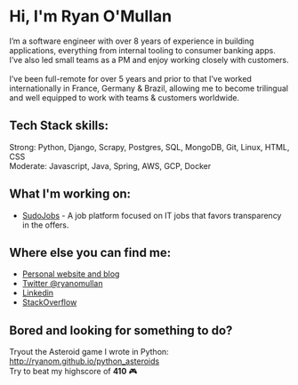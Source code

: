 <div class="info">
  <h1 class="name"><span>Hi, I'm Ryan O'Mullan</span></h1>
  <p class="meta-data">
    I’m a software engineer with over 8 years of experience in building applications, everything from internal tooling to consumer banking apps. I’ve also led small teams as a PM and enjoy working closely with customers.<br/><br/>
    I’ve been full-remote for over 5 years and prior to that I’ve worked internationally in France, Germany & Brazil, allowing me to become trilingual and well equipped to work with teams & customers worldwide.
  </p>
</div>

## Tech Stack skills: 

Strong: Python, Django, Scrapy, Postgres, SQL, MongoDB, Git, Linux, HTML, CSS </br>
Moderate: Javascript, Java, Spring, AWS, GCP, Docker

## What I'm working on:

- [SudoJobs](http://sudojobs.io/) - A job platform focused on IT jobs that favors transparency in the offers.

## Where else you can find me:

- [Personal website and blog](https://ryanomullan.com)
- [Twitter @ryanomullan](https://twitter.com/ryanomullan)
- [Linkedin](https://www.linkedin.com/in/ryanomullan/)
- [StackOverflow](https://stackoverflow.com/users/4876493/ryan)


## Bored and looking for something to do?

Tryout the Asteroid game I wrote in Python: http://ryanom.github.io/python_asteroids </br>
Try to beat my highscore of **410** :video_game:

